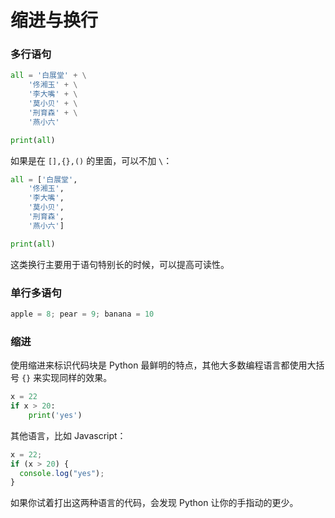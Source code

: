 # 缩进与换行

### 多行语句

<div class="run"></div>

```python
all = '白展堂' + \
    '佟湘玉' + \
    '李大嘴' + \
    '莫小贝' + \
    '刑育森' + \
    '燕小六'

print(all)
```

如果是在 `[],{},()` 的里面，可以不加 `\`：

<div class="run"></div>

```python
all = ['白展堂',
    '佟湘玉',
    '李大嘴',
    '莫小贝',
    '刑育森',
    '燕小六']

print(all)
```

这类换行主要用于语句特别长的时候，可以提高可读性。

### 单行多语句

```python
apple = 8; pear = 9; banana = 10
```

### 缩进

使用缩进来标识代码块是 Python 最鲜明的特点，其他大多数编程语言都使用大括号 `{}` 来实现同样的效果。

<div class="run"></div>

```python
x = 22
if x > 20:
    print('yes')
```

其他语言，比如 Javascript：

<div class="run"></div>

```javascript
x = 22;
if (x > 20) {
  console.log("yes");
}
```

如果你试着打出这两种语言的代码，会发现 Python 让你的手指动的更少。
